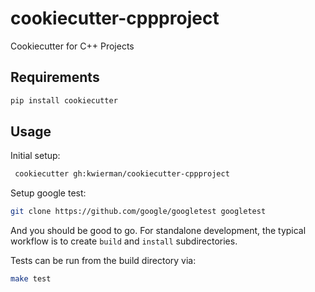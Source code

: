 # cookiecutter-cppproject
Cookiecutter for C++ Projects


## Requirements

~~~ bash
pip install cookiecutter
~~~

## Usage

Initial setup:

~~~ bash
 cookiecutter gh:kwierman/cookiecutter-cppproject
~~~

Setup google test:

~~~ bash
git clone https://github.com/google/googletest googletest
~~~

And you should be good to go. For standalone development, the typical workflow is to create `build` and `install` subdirectories.

Tests can be run from the build directory via:


~~~ bash
make test
~~~

